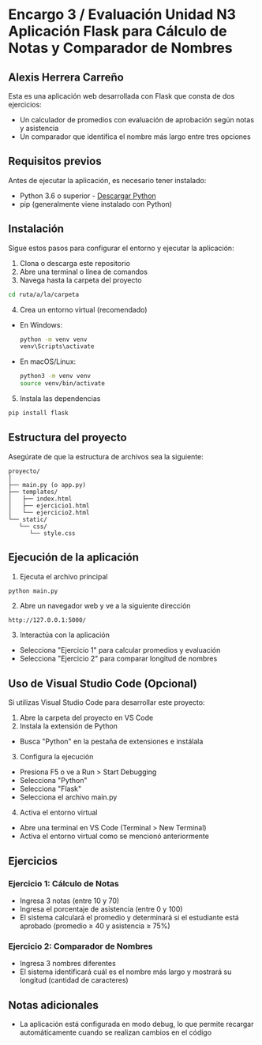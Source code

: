 # Encargo 3 / Evaluación Unidad N3 Aplicación Flask para Cálculo de Notas y Comparador de Nombres

## Alexis Herrera Carreño

Esta es una aplicación web desarrollada con Flask que consta de dos ejercicios:

- Un calculador de promedios con evaluación de aprobación según notas y asistencia
- Un comparador que identifica el nombre más largo entre tres opciones

## Requisitos previos

Antes de ejecutar la aplicación, es necesario tener instalado:

- Python 3.6 o superior - [Descargar Python](https://www.python.org/downloads/)
- pip (generalmente viene instalado con Python)

## Instalación

Sigue estos pasos para configurar el entorno y ejecutar la aplicación:

1. Clona o descarga este repositorio
2. Abre una terminal o línea de comandos
3. Navega hasta la carpeta del proyecto
  ```bash
  cd ruta/a/la/carpeta
  ```

4. Crea un entorno virtual (recomendado)
  - En Windows:
    ```bash
    python -m venv venv
    venv\Scripts\activate
    ```
  - En macOS/Linux:
    ```bash
    python3 -m venv venv
    source venv/bin/activate
    ```

5. Instala las dependencias
  ```bash
  pip install flask
  ```

## Estructura del proyecto

Asegúrate de que la estructura de archivos sea la siguiente:
```
proyecto/
│
├── main.py (o app.py)
├── templates/
│   ├── index.html
│   ├── ejercicio1.html
│   └── ejercicio2.html
└── static/
   └── css/
      └── style.css
```

## Ejecución de la aplicación

1. Ejecuta el archivo principal
  ```bash
  python main.py
  ```

2. Abre un navegador web y ve a la siguiente dirección
  ```
  http://127.0.0.1:5000/
  ```

3. Interactúa con la aplicación
  - Selecciona "Ejercicio 1" para calcular promedios y evaluación
  - Selecciona "Ejercicio 2" para comparar longitud de nombres

## Uso de Visual Studio Code (Opcional)

Si utilizas Visual Studio Code para desarrollar este proyecto:

1. Abre la carpeta del proyecto en VS Code
2. Instala la extensión de Python
  - Busca "Python" en la pestaña de extensiones e instálala

3. Configura la ejecución
  - Presiona F5 o ve a Run > Start Debugging
  - Selecciona "Python"
  - Selecciona "Flask"
  - Selecciona el archivo main.py

4. Activa el entorno virtual
  - Abre una terminal en VS Code (Terminal > New Terminal)
  - Activa el entorno virtual como se mencionó anteriormente

## Ejercicios

### Ejercicio 1: Cálculo de Notas

- Ingresa 3 notas (entre 10 y 70)
- Ingresa el porcentaje de asistencia (entre 0 y 100)
- El sistema calculará el promedio y determinará si el estudiante está aprobado (promedio ≥ 40 y asistencia ≥ 75%)

### Ejercicio 2: Comparador de Nombres

- Ingresa 3 nombres diferentes
- El sistema identificará cuál es el nombre más largo y mostrará su longitud (cantidad de caracteres)

## Notas adicionales

- La aplicación está configurada en modo debug, lo que permite recargar automáticamente cuando se realizan cambios en el código
